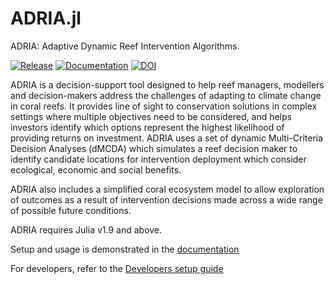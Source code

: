 # ADRIA.jl

ADRIA: Adaptive Dynamic Reef Intervention Algorithms.

[![Release](https://img.shields.io/github/v/release/open-AIMS/ADRIA.jl)](https://github.com/open-AIMS/ADRIA.jl/releases)  [![Documentation](https://img.shields.io/badge/docs-stable-blue)](https://open-aims.github.io/ADRIA.jl/stable/)  [![DOI](https://zenodo.org/badge/483052659.svg)](https://zenodo.org/badge/latestdoi/483052659)

ADRIA is a decision-support tool designed to help reef managers, modellers and decision-makers
address the challenges of adapting to climate change in coral reefs. It provides line of sight
to conservation solutions in complex settings where multiple objectives need to be considered,
and helps investors identify which options represent the highest likelihood of providing
returns on investment. ADRIA uses a set of dynamic Multi-Criteria Decision Analyses (dMCDA)
which simulates a reef decision maker to identify candidate locations for intervention
deployment which consider ecological, economic and social benefits.

ADRIA also includes a simplified coral ecosystem model to allow exploration of outcomes as a 
result of intervention decisions made across a wide range of possible future conditions.

ADRIA requires Julia v1.9 and above.

Setup and usage is demonstrated in the [documentation](https://open-aims.github.io/ADRIA.jl/stable/usage/getting_started/)

For developers, refer to the [Developers setup guide](https://open-aims.github.io/ADRIA.jl/stable/development/development_setup/)
